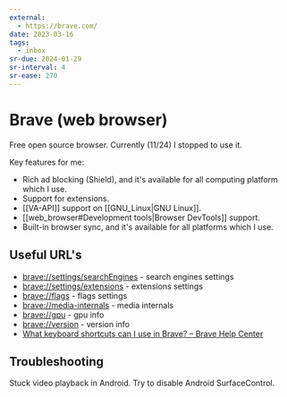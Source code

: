 ```yaml
---
external:
  - https://brave.com/
date: 2023-03-16
tags:
  - inbox
sr-due: 2024-01-29
sr-interval: 4
sr-ease: 270
---
```

# Brave (web browser)

Free open source browser. Currently (11/24) I stopped to use it.

Key features for me:

- Rich ad blocking (Shield), and it's available for all computing platform which
I use.
- Support for extensions.
- [[VA-API]] support on [[GNU_Linux|GNU Linux]].
- [[web_browser#Development tools|Browser DevTools]] support.
- Built-in browser sync, and it's available for all platforms which I use.

## Useful URL's

- [brave://settings/searchEngines](brave://settings/searchEngines) - search
  engines settings
- [brave://settings/extensions](brave://settings/extensions) - extensions
  settings
- [brave://flags](brave://flags) - flags settings
- [brave://media-internals](brave://media-internals) - media internals
- [brave://gpu](brave://gpu) - gpu info
- [brave://version](brave://version) - version info
- [What keyboard shortcuts can I use in Brave? – Brave Help Center](https://support.brave.com/hc/en-us/articles/360032272171-What-keyboard-shortcuts-can-I-use-in-Brave-)

## Troubleshooting

Stuck video playback in Android. Try to disable Android SurfaceControl.
